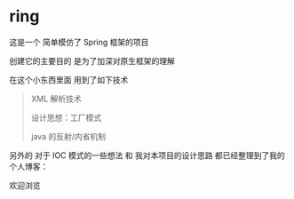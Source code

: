 # ring 
这是一个 简单模仿了 Spring 框架的项目

创建它的主要目的  是为了加深对原生框架的理解

在这个小东西里面  用到了如下技术

> XML 解析技术
> 
> 设计思想：工厂模式
>
> java 的反射/内省机制
>


另外的  对于 IOC 模式的一些想法  和 我对本项目的设计思路 都已经整理到了我的个人博客：

欢迎浏览
